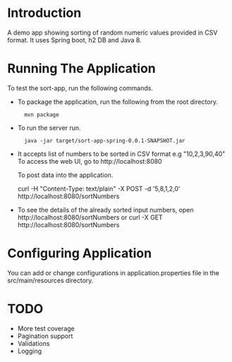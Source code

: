 # Introduction

A demo app showing sorting of random numeric values provided in CSV format. It uses
Spring boot,  h2 DB and Java 8.

# Running The Application

To test the sort-app, run the following commands.

* To package the application, run the following from the root directory.

        mvn package

* To run the server run.

        java -jar target/sort-app-spring-0.0.1-SNAPSHOT.jar


* It accepts list of numbers to be sorted in CSV format e.g "10,2,3,90,40"
   To access the web UI, go to http://localhost:8080

   To post data into the application.

	curl -H "Content-Type: text/plain" -X POST -d '5,8,1,2,0' http://localhost:8080/sortNumbers
	
* To see the details of the already sorted input numbers, open http://localhost:8080/sortNumbers
    or 
    curl -X GET http://localhost:8080/sortNumbers
    
# Configuring Application
You can add or change configurations in application.properties file in the src/main/resources directory.

# TODO
*  More test coverage
*  Pagination support
*  Validations
*  Logging